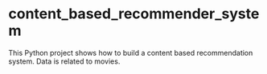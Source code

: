 # content_based_recommender_system
This Python project shows how to build a content based recommendation system. Data is related to movies.
